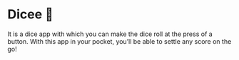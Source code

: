 # Dicee 🎲


It is a dice app with which you can make the dice roll at the press of a button. With this app in your pocket, you’ll be able to settle any score on the go!
